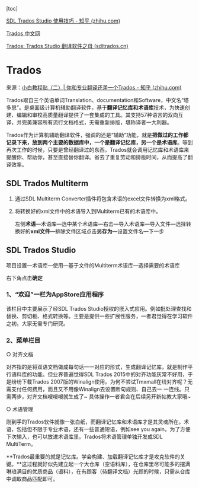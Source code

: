 [toc]

[SDL Trados Studio 使用技巧 - 知乎 (zhihu.com)](https://zhuanlan.zhihu.com/p/345210165)

[Trados 中文网](https://www.trados.com.cn/portal.php)

[Trados: Trados Studio 翻译软件之母 (sdltrados.cn)](https://www.sdltrados.cn/cn/)



# Trados

来源：[小白教程贴（二）| 你和专业翻译还差一个Trados - 知乎 (zhihu.com)](https://zhuanlan.zhihu.com/p/30256269)

Trados取自三个英语单词Translation、documentation和Software，中文名“塔多思”。是桌面级计算机辅助翻译软件，基于**翻译记忆库和术语库**技术，为快速创建、编辑和审校高质量翻译提供了一套集成的工具。其支持57种语言的双向互译，并完美兼容所有流行文档格式，无需重新排版，堪称译者一大利器。

Trados作为计算机辅助翻译软件，强调的还是“辅助”功能，就是**把做过的工作都记录下来，放到两个主要的数据库中，一个是翻译记忆库，另一个是术语库**。等到再次工作的时候，只要是曾经翻译过的东西，Trados就会调用记忆库和术语库来提醒你、帮助你，甚至直接替你翻译。省去了重复劳动和排版时间，从而提高了翻译效率。



## SDL Trados Multiterm

1. 通过SDL Multiterm Converter插件将包含术语的excel文件转换为xml格式。

2. 将转换好的xml文件中的术语导入到Multiterm已有的术语库中。

   左侧**术语**—术语库—选中某个术语库—右击—导入术语库—导入文件—选择转换好的**xml文件**—排除文件区域点击**另存为**—设置文件名—下一步



## SDL Trados Studio

项目设置—术语库—使用—基于文件的Multiterm术语库—选择需要的术语库

右下角点击**确定**

### **1、“欢迎”一栏为AppStore应用程序**

该栏目中主要展示了经SDL Trados Studio授权的嵌入式应用。例如批处理查找和替换、剪切板、格式转换等。主要是提供一些扩展性服务，一者君觉得在学习软件之初，大家无需专门研究。

### **2、菜单栏目**

○ 对齐文档

对齐指的是将双语文档做成每句话一一对应的形式，生成翻译记忆库，就是制作平行语料库的功能。但业界普遍觉得SDL Trados 2015中的对齐功能灰常不好用，于是纷纷下载Trados 2007版的Winalign使用。为何不尝试Tmxmall在线对齐呢？无需支付任何费用，而且又不用像Winalign去设置断句规则、自己去一 一连线。只需两步，对齐文档嗖嗖嗖就生成了~ 具体操作一者君会在后续另开新帖教大家哦~

○ 术语管理

刚到手的Trados软件就像一张白纸，而翻译记忆库和术语库才是其灵魂所在。术语，包括但不限于专业术语，还有一些普通短语，例如see you again，为了方便下次输入，也可以放进术语库里。Trados将术语管理单独开发成SDL MultiTerm。



**Trados最重要的就是记忆库。学会构建、加载翻译记忆库才是攻克软件的关键。**这过程就好似先建立起一个大仓库（空语料库），在仓库里尽可能多的摆满琳琅满目的优质商品（语料），在有顾客（待翻译文档）光顾的时候，只需从仓库中调取商品匹配即可。
